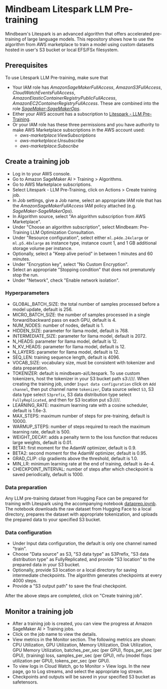# Mindbeam Litespark LLM Pre-training
Mindbeam's Litespark is an advanced algorithm that offers accelerated pre-training of large language models. This repository shows how to use the algorithm from AWS marketplace to train a model using custom datasets hosted in user's S3 bucket or local EFS/FSx filesystem.

## Prerequisites
To use Litespark LLM Pre-training, make sure that
- Your IAM role has *AmazonSageMakerFullAccess*, *AmazonS3FullAccess*, *CloudWatchEventsFullAccess*, *AmazonElasticContainerRegistryPublicFullAccess*, *AmazonEC2ContainerRegistryFullAccess*. These are combined into the role [*SageMaker-SageMakerOps*](arn:aws:iam::975050170529:role/service-role/SageMaker-SageMakerOps).
- Either your AWS account has a subscription to [Litespark - LLM Pre-Training](https://aws.amazon.com/marketplace/pp/prodview-hsoxija73l6xs?applicationId=AWSMPContessa&ref_=beagle&sr=0-1).
- Or your IAM role has these three permissions and you have authority to make AWS Marketplace subscriptions in the AWS account used:
  - *aws-marketplace:ViewSubscriptions*
  - *aws-marketplace:Unsubscribe*
  - *aws-marketplace:Subscribe*

## Create a training job
- Log in to your AWS console.
- Go to Amazon SageMaker AI > Training > Algorithms.
- Go to AWS Marketplace subscriptions.
- Select Litespark - LLM Pre-Training, click on Actions > Create training job.
- In Job settings, give a Job name, select an appropriate IAM role that has the *AmazonSageMakerFullAccess* IAM policy attached (e.g. *SageMaker-SageMakerOps*).
- In Algorithm source, select "An algorithm subscription from AWS Marketplace".
- Under "Choose an algorithm subscription", select Mindbeam: Pre-Training LLM Optimization Consultation.
- Under "Resource configuration", select either `ml.p4de.24xlarge` or `ml.p5.48xlarge` as instance type, instance count 1, and 1 GB additional storage volume per instance.
- Optionally, select a "Keep alive period" in between 1 minutes and 60 minutes.
- Under "Encryption key", select "No Custom Encryption".
- Select an appropriate "Stopping condition" that does not prematurely stop the run.
- Under "Network", check "Enable network isolation".

### Hyperparameters
- GLOBAL_BATCH_SIZE: the total number of samples processed before a model update, default is 256.
- MICRO_BATCH_SIZE: the number of samples processed in a single forward/backward pass on each GPU, default is 4.
- NUM_NODES: number of nodes, default is 1.
- HIDDEN_SIZE: parameter for llama model, default is 768.
- INTERMEDIATE_SIZE: parameter for llama model, default is 2072.
- N_HEADS: parameter for llama model, default is 12.
- N_KV_HEADS: parameter for llama model, default is 12.
- N_LAYERS: parameter for llama model, default is 12.
- SEQ_LEN: training sequence length, default is 4096.
- VOCAB_SIZE: vocabulary size, must be consistent with tokenizer and data preparation.
- TOKENIZER: default is mindbeam-ai/Litespark. To use custom tokenizers, host the tokenizer in your S3 bucket path s3://<my-bucket>/<org-name>/<model-name>. When creating the training job, under `Input data configuration` click on `Add channel`, then put channel name `tokenizer`, Data source select `S3`, S3 data type select `S3prefix`, S3 data distribution type select `FullyReplicated`, and then for S3 location put s3://<my-bucket>/<org-name>/<model-name>. 
- LEARNING_RATE: maximum learning rate with a cosine scheduler, default is 1.6e-3.
- MAX_STEPS: maximum number of steps for pre-training, default is 10000.
- WARMUP_STEPS: number of steps required to reach the maximum learning rate, default is 500.
- WEIGHT_DECAY: adds a penalty term to the loss function that reduces large weights, default is 0.01.
- BETA1: first moment for the AdamW optimizer, default is 0.9.
- BETA2: second moment for the AdamW optimizer, default is 0.95.
- GRAD_CLIP: clip gradients above the threshold, default is 1.0.
- MIN_LR: minimum learning rate at the end of training, default is 4e-4.
- CHECKPOINT_INTERVAL: number of steps after which checkpoint is saved periodically, default is 1000.

### Data preparation
Any LLM pre-training dataset from Hugging Face can be prepared for training with Litespark using the accompanying notebook [dataprep.ipynb](https://github.com/Mindbeam-AI/Litespark-aws-marketplace/blob/main/dataprep.ipynb). The notebook downloads the raw dataset from Hugging Face to a local directory, prepares the dataset with appropriate tokenization, and uploads the prepared data to your specified S3 bucket.

### Data configuration
- Under Input data configuration, the default is only one channel named "train".
- Choose "Data source" as S3, "S3 data type" as S3Prefix, "S3 data distribution type" as FullyReplicated, and provide "S3 location" to the prepared data in your S3 bucket.
- Optionally, provide S3 location or a local directory for saving intermediate checkpoints. The algorithm generates checkpoints at every 4000 steps.
- Provide a "S3 output path" to save the final checkpoint.

After the above steps are completed, click on "Create training job". 

## Monitor a training job
- After a training job is created, you can view the progress at Amazon SageMaker AI > Training jobs.
- Click on the job name to view the details.
- View metrics in the Monitor section. The following metrics are shown: CPU Utilization, GPU Utilization, Memory Utilization, Disk Utilization, GPU Memory Utilization, batches_per_sec (per GPU), flops_per_sec (per GPU), (training) loss, samples_per_sec (per GPU), mfu (model flops utilization per GPU), tokens_per_sec (per GPU).
- To view logs in Cloud Watch, go to Monitor > View logs. In the new page, go to Log streams, and select the appropriate log stream.
- Checkpoints and outputs will be saved in your specified S3 bucket as safetensors.
